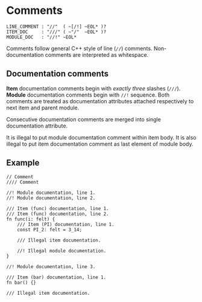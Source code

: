 # Comments

```bnf
LINE_COMMENT : "//"  ( ~[/!] ~EOL* )?
ITEM_DOC     : "///" ( ~"/"  ~EOL* )?
MODULE_DOC   : "//!" ~EOL*
```

Comments follow general C++ style of line (`//`) comments.
Non-documentation comments are interpreted as whitespace.

## Documentation comments

**Item** documentation comments begin with _exactly three_ slashes (`///`).
**Module** documentation comments begin with `//!` sequence.
Both comments are treated as documentation attributes attached respectively to next item and
parent module.

Consecutive documentation comments are merged into single documentation attribute.

It is illegal to put module documentation comment within item body.
It is also illegal to put item documentation comment as last element of module body.

## Example

```crust
// Comment
//// Comment

//! Module documentation, line 1.
//! Module documentation, line 2.

/// Item (func) documentation, line 1.
/// Item (func) documentation, line 2.
fn func(i: felt) {
    /// Item (PI) documentation, line 1.
    const PI_2: felt = 3_14;

    /// Illegal item documentation.

    //! Illegal module documentation.
}

//! Module documentation, line 3.

/// Item (bar) documentation, line 1.
fn bar() {}

/// Illegal item documentation.
```
